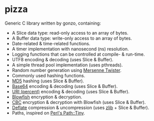 # pizza
Generic C library written by gonzo, containing:

* A Slice data type: read-only access to an array of bytes.
* A Buffer data type: write-only access to an array of bytes.
* Date-related & time-related functions.
* A timer implementation with nanosecond (ns) resolution.
* Logging functions that can be controlled at compile- & run-time.
* UTF8 encoding & decoding (uses Slice & Buffer).
* A simple thread pool implementation (uses pthreads).
* Random number generation using [Mersenne
  Twister](https://en.wikipedia.org/wiki/Mersenne_Twister).
* Commonly used hashing functions.
* [MD5](https://en.wikipedia.org/wiki/MD5) hashing (uses Slice & Buffer).
* [Base64](https://en.wikipedia.org/wiki/Base64) encoding & decoding (uses
  Slice & Buffer).
* [URI (percent)](https://en.wikipedia.org/wiki/Percent-encoding) encoding &
  decoding (uses Slice & Buffer).
* [Blowfish](https://en.wikipedia.org/wiki/Blowfish_(cipher)) encryption &
  decryption.
* [CBC](https://en.wikipedia.org/wiki/Block_cipher_mode_of_operation#Cipher_block_chaining_(CBC))
  encryption & decryption with Blowfish (uses Slice & Buffer).
* [Deflate](https://en.wikipedia.org/wiki/Deflate) compression & uncompression
  (uses [zlib](https://en.wikipedia.org/wiki/Zlib) + Slice & Buffer).
* Paths, inspired on [Perl's Path::Tiny](https://metacpan.org/pod/Path::Tiny).
